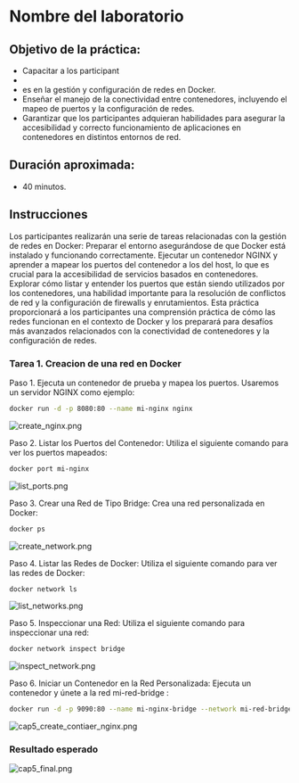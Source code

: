 # Nombre del laboratorio 

## Objetivo de la práctica:

- Capacitar a los participant
- 
- es en la gestión y configuración de redes en Docker.
- Enseñar el manejo de la conectividad entre contenedores, incluyendo el mapeo de puertos y la configuración de redes.
- Garantizar que los participantes adquieran habilidades para asegurar la accesibilidad y correcto funcionamiento de aplicaciones en contenedores en distintos entornos de red.

## Duración aproximada:
- 40 minutos.

## Instrucciones 

Los participantes realizarán una serie de tareas relacionadas con la gestión de redes en Docker:
Preparar el entorno asegurándose de que Docker está instalado y funcionando correctamente.
Ejecutar un contenedor NGINX y aprender a mapear los puertos del contenedor a los del host, lo que es crucial para la accesibilidad de servicios basados en contenedores.
Explorar cómo listar y entender los puertos que están siendo utilizados por los contenedores, una habilidad importante para la resolución de conflictos de red y la configuración de firewalls y enrutamientos.
Esta práctica proporcionará a los participantes una comprensión práctica de cómo las redes funcionan en el contexto de Docker y los preparará para desafíos más avanzados relacionados con la conectividad de contenedores y la configuración de redes.


### Tarea 1. Creacion de una red en Docker


Paso 1. Ejecuta un contenedor de prueba y mapea los puertos. Usaremos un servidor NGINX como ejemplo:

```bash
docker run -d -p 8080:80 --name mi-nginx nginx
```
![create_nginx.png](../images/Capitulo5/create_nginx.png)

Paso 2. Listar los Puertos del Contenedor: Utiliza el siguiente comando para ver los puertos mapeados:

```bash
docker port mi-nginx
```
![list_ports.png](../images/Capitulo5/list_ports.png)

Paso 3. Crear una Red de Tipo Bridge: Crea una red personalizada en Docker:

```bash
docker ps
```
![create_network.png](../images/Capitulo5/create_network.png)

Paso 4. Listar las Redes de Docker: Utiliza el siguiente comando para ver las redes de Docker:

```bash
docker network ls
```

![list_networks.png](../images/Capitulo5/list_networks.png)

Paso 5. Inspeccionar una Red: Utiliza el siguiente comando para inspeccionar una red:

```bash
docker network inspect bridge
```

![inspect_network.png](../images/Capitulo5/inspect_network.png)

Paso 6. Iniciar un Contenedor en la Red Personalizada: Ejecuta un contenedor y únete a la red  mi-red-bridge :

```bash
docker run -d -p 9090:80 --name mi-nginx-bridge --network mi-red-bridge nginx
```

![cap5_create_contiaer_nginx.png](../images/Capitulo5/cap5_create_contiaer_nginx.png)


### Resultado esperado

![cap5_final.png](../images/Capitulo5/cap5_final.png)
